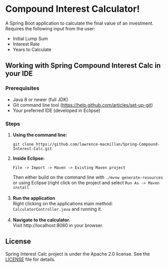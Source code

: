 <h1>Compound Interest Calculator!</h1>
<p>A Spring Boot application to calculate the final value of an investment. Requires the following input from the user:</p>

- Initial Lump Sum
- Interest Rate
- Years to Calculate

<h2>Working with Spring Compound Interest Calc in your IDE</h2>
<h3>Prerequisites</h3>

- Java 8 or newer (full JDK)
- Git command line tool (https://help.github.com/articles/set-up-git)
- Your preferred IDE (developed in Eclipse)

<h3>Steps</h3>
<ol>
  <li><b>Using the command line:</b></li>
<pre><code>git clone https://github.com/lawrence-macmillan/Spring-Compound-Interest-Calc.git</code></pre>

  <li><b>Inside Eclipse:</b></li>
<pre><code>File -> Import -> Maven -> Existing Maven project</code></pre>
Then either build on the command line with <code>./mvnw generate-resources</code> or using Eclipse (right click on the project and select <code>Run As -> Maven install</code>
<br></br>
<li><b>Run the application</b></li>
Right clicking on the applications main method: <code>CalculatorController.java</code> and running it.
<br></br>
<li><b>Navigate to the calculator.</b></li>
Visit http://localhost:8080 in your browser.
</ol>
<h2>License</h2>
<p>Spring Interest Calc project is under the Apache 2.0 license. See the <a href="/LICENSE">LICENSE</a> file for details.<p>
